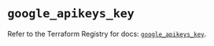 # `google_apikeys_key`

Refer to the Terraform Registry for docs: [`google_apikeys_key`](https://registry.terraform.io/providers/hashicorp/google-beta/6.3.0/docs/resources/google_apikeys_key).
